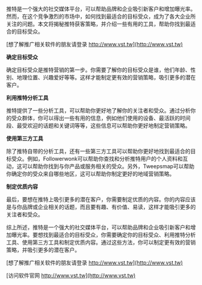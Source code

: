推特是一个强大的社交媒体平台，可以帮助品牌和企业吸引新客户和增加曝光率。然而，在这个竞争激烈的市场中，如何找到最适合的目标受众，成为了各大企业所关注的问题。本文将揭秘推特获客策略，并介绍一些有用的工具，帮助你找到最适合的目标受众。

[想了解推广相关软件的朋友请登录 http://www.vst.tw](http://www.vst.tw)

**确定目标受众**

确定目标受众是推特营销的第一步。你需要了解你的目标受众是谁，他们年龄、性别、地理位置、兴趣爱好等等。这样才能制定更有效的营销策略，吸引更多的潜在客户。

**利用推特分析工具**

推特提供了一些分析工具，可以帮助你更好地了解你的关注者和受众。通过分析你的受众群体，你可以得出一些有用的信息，例如他们使用的设备、最活跃的时间段、最受欢迎的话题和关键词等等，这些信息可以帮助你更好地制定营销策略。

**使用第三方工具**

除了推特自带的分析工具，还有一些第三方工具可以帮助你更好地找到最适合的目标受众。例如，Followerwonk可以帮助你查找和分析推特用户的个人资料和互动，这可以帮助你找到与你产品或服务相关的受众。另外，Tweepsmap可以帮助你确定你的受众来自哪些地区，这可以帮助你制定更好的地域营销策略。

**制定优质内容**

最后，要想在推特上吸引更多的潜在客户，你需要制定优质的内容。你的内容应该是与你品牌或企业相关的话题，而且要有趣、有价值、易读，这样才能吸引更多的关注者和受众。

综上所述，推特是一个强大的社交媒体平台，可以帮助品牌和企业吸引新客户和增加曝光率。要想找到最适合的目标受众，你需要确定你的目标受众、利用推特分析工具、使用第三方工具和制定优质内容。通过这些方法，你可以制定更有效的营销策略，并吸引更多的潜在客户。

[想了解推广相关软件的朋友请登录 http://www.vst.tw](http://www.vst.tw)


[访问软件官网 http://www.vst.tw](http://www.vst.tw)
